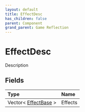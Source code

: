 ```yaml
---
layout: default
title: EffectDesc
has_children: false
parent: Component
grand_parent: Game Reflection
---
```

# EffectDesc
Description 

## Fields

| Type | Name |
|:----------|:--------------|
| Vector< [EffectBase](/riftbreaker-wiki/docs/game-reflection/components/effect_base/) > | Effects |

